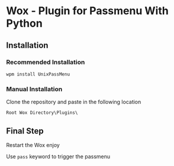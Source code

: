 # Wox - Plugin for Passmenu With Python

## Installation

### Recommended Installation
```
wpm install UnixPassMenu
```

### Manual Installation

Clone the repository and paste in the following location

```
Root Wox Directory\Plugins\
```

## Final Step
Restart the Wox enjoy

Use `pass` keyword to trigger the passmenu
